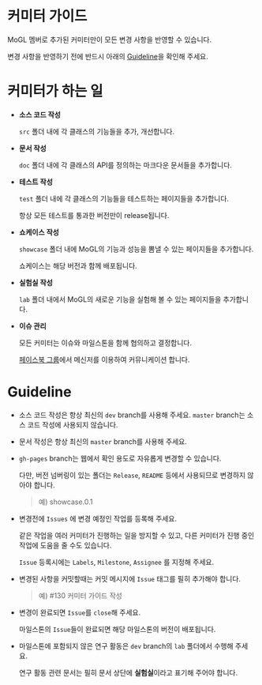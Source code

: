 
# 커미터 가이드

MoGL 멤버로 추가된 커미터만이 모든 변경 사항을 반영할 수 있습니다.

변경 사항을 반영하기 전에 반드시 아래의 [Guideline](#guideline)을 확인해 주세요.

# 커미터가 하는 일

* **소스 코드 작성**

    `src` 폴더 내에 각 클래스의 기능들을 추가, 개선합니다.

* **문서 작성**

    `doc` 폴더 내에 각 클래스의 API를 정의하는 마크다운 문서들을 추가합니다.

* **테스트 작성**

    `test` 폴더 내에 각 클래스의 기능들을 테스트하는 페이지들을 추가합니다.

    항상 모든 테스트를 통과한 버전만이 release됩니다.

* **쇼케이스 작성**

    `showcase` 폴더 내에 MoGL의 기능과 성능을 뽐낼 수 있는 페이지들을 추가합니다.

     쇼케이스는 해당 버전과 함께 배포됩니다.

* **실험실 작성**

    `lab` 폴더 내에서 MoGL의 새로운 기능을 실험해 볼 수 있는 페이지들을 추가합니다.

* **이슈 관리**

    모든 커미터는 이슈와 마일스톤을 함께 협의하고 결정합니다.

    [페이스북 그룹](https://www.facebook.com/groups/MObilewebGL/)에서 메신저를 이용하여 커뮤니케이션 합니다.

# Guideline

* 소스 코드 작성은 항상 최신의 `dev` branch를 사용해 주세요. `master` branch는 소스 코드 작성에 사용되지 않습니다.

* 문서 작성은 항상 최신의 `master` branch를 사용해 주세요.

* `gh-pages` branch는 웹에서 확인 용도로 자유롭게 변경할 수 있습니다.

    다만, 버전 넘버링이 있는 폴더는 `Release`, `README` 등에서 사용되므로 변경하지 않아야 합니다.
    
    > 예) showcase.0.1

* 변경전에 `Issues` 에 변경 예정인 작업를 등록해 주세요.
    
    같은 작업을 여러 커미터가 진행하는 일을 방지할 수 있고, 다른 커미터가 진행 중인 작업에 도움을 줄 수도 있습니다.
    
    `Issue` 등록시에는 `Labels`, `Milestone`, `Assignee` 를 지정해 주세요.

* 변경된 사항을 커밋할때는 커밋 메시지에 `Issue` 태그를 필히 추가해야 합니다.

     > 예) #130 커미터 가이드 작성

* 변경이 완료되면 `Issue`를 `close`해 주세요.

    마일스톤의 `Issue`들이 완료되면 해당 마일스톤의 버전이 배포됩니다.

* 마일스톤에 포함되지 않은 연구 활동은 `dev` branch의 `lab` 폴더에서 수행해 주세요.

    연구 활동 관련 문서는 필히 문서 상단에 **실험실**이라고 표기해 주어야 합니다.